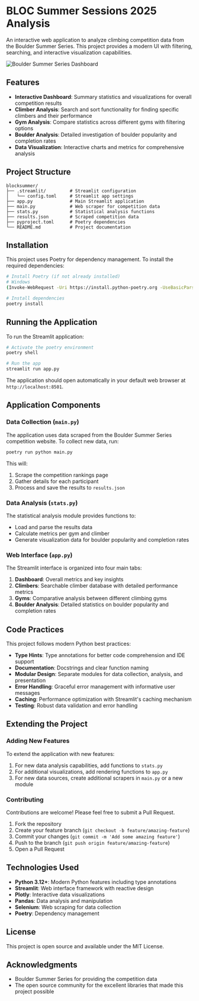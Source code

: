 # BLOC Summer Sessions 2025 Analysis

An interactive web application to analyze climbing competition data from the Boulder Summer Series. This project provides a modern UI with filtering, searching, and interactive visualization capabilities.

![Boulder Summer Series Dashboard](https://blocsummer.at/wpbs/wp-content/uploads/2023/04/Bloc-Summer-2023_Logo_Header-400x130.webp)

## Features

- **Interactive Dashboard**: Summary statistics and visualizations for overall competition results
- **Climber Analysis**: Search and sort functionality for finding specific climbers and their performance
- **Gym Analysis**: Compare statistics across different gyms with filtering options
- **Boulder Analysis**: Detailed investigation of boulder popularity and completion rates
- **Data Visualization**: Interactive charts and metrics for comprehensive analysis

## Project Structure

```
blocksummer/
├── .streamlit/         # Streamlit configuration
│   └── config.toml     # Streamlit app settings
├── app.py              # Main Streamlit application
├── main.py             # Web scraper for competition data
├── stats.py            # Statistical analysis functions
├── results.json        # Scraped competition data
├── pyproject.toml      # Poetry dependencies
└── README.md           # Project documentation
```

## Installation

This project uses Poetry for dependency management. To install the required dependencies:

```bash
# Install Poetry (if not already installed)
# Windows
(Invoke-WebRequest -Uri https://install.python-poetry.org -UseBasicParsing).Content | python -

# Install dependencies
poetry install
```

## Running the Application

To run the Streamlit application:

```bash
# Activate the poetry environment
poetry shell

# Run the app
streamlit run app.py
```

The application should open automatically in your default web browser at `http://localhost:8501`.

## Application Components

### Data Collection (`main.py`)

The application uses data scraped from the Boulder Summer Series competition website. To collect new data, run:

```bash
poetry run python main.py
```

This will:
1. Scrape the competition rankings page
2. Gather details for each participant
3. Process and save the results to `results.json`

### Data Analysis (`stats.py`)

The statistical analysis module provides functions to:
- Load and parse the results data
- Calculate metrics per gym and climber
- Generate visualization data for boulder popularity and completion rates

### Web Interface (`app.py`)

The Streamlit interface is organized into four main tabs:

1. **Dashboard**: Overall metrics and key insights
2. **Climbers**: Searchable climber database with detailed performance metrics
3. **Gyms**: Comparative analysis between different climbing gyms
4. **Boulder Analysis**: Detailed statistics on boulder popularity and completion rates

## Code Practices

This project follows modern Python best practices:

- **Type Hints**: Type annotations for better code comprehension and IDE support
- **Documentation**: Docstrings and clear function naming
- **Modular Design**: Separate modules for data collection, analysis, and presentation
- **Error Handling**: Graceful error management with informative user messages
- **Caching**: Performance optimization with Streamlit's caching mechanism
- **Testing**: Robust data validation and error handling

## Extending the Project

### Adding New Features

To extend the application with new features:

1. For new data analysis capabilities, add functions to `stats.py`
2. For additional visualizations, add rendering functions to `app.py`
3. For new data sources, create additional scrapers in `main.py` or a new module

### Contributing

Contributions are welcome! Please feel free to submit a Pull Request.

1. Fork the repository
2. Create your feature branch (`git checkout -b feature/amazing-feature`)
3. Commit your changes (`git commit -m 'Add some amazing feature'`)
4. Push to the branch (`git push origin feature/amazing-feature`)
5. Open a Pull Request

## Technologies Used

- **Python 3.12+**: Modern Python features including type annotations
- **Streamlit**: Web interface framework with reactive design
- **Plotly**: Interactive data visualizations
- **Pandas**: Data analysis and manipulation
- **Selenium**: Web scraping for data collection
- **Poetry**: Dependency management

## License

This project is open source and available under the MIT License.

## Acknowledgments

- Boulder Summer Series for providing the competition data
- The open source community for the excellent libraries that made this project possible 